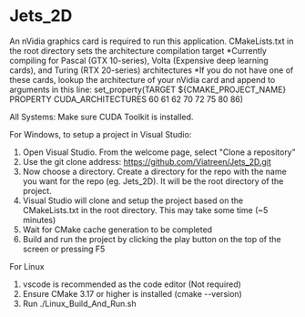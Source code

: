 # Jets_2D
An nVidia graphics card is required to run this application. 
CMakeLists.txt in the root directory sets the architecture compilation target
*Currently compiling for Pascal (GTX 10-series), Volta (Expensive deep learning cards), and Turing (RTX 20-series) architectures
*If you do not have one of these cards, lookup the architecture of your nVidia card and append to arguments in this line: set_property(TARGET ${CMAKE_PROJECT_NAME} PROPERTY CUDA_ARCHITECTURES 60 61 62 70 72 75 80 86)

All Systems:
Make sure CUDA Toolkit is installed. 

For Windows, to setup a project in Visual Studio:
1) Open Visual Studio. From the welcome page, select "Clone a repository"
2) Use the git clone address: https://github.com/Viatreen/Jets_2D.git
3) Now choose a directory. Create a directory for the repo with the name you want for the repo (eg. Jets_2D). It will be the root directory of the project.
4) Visual Studio will clone and setup the project based on the CMakeLists.txt in the root directory. This may take some time (~5 minutes)
5) Wait for CMake cache generation to be completed
6) Build and run the project by clicking the play button on the top of the screen or pressing F5

For Linux
1) vscode is recommended as the code editor (Not required)
2) Ensure CMake 3.17 or higher is installed (cmake --version)
3) Run ./Linux_Build_And_Run.sh
